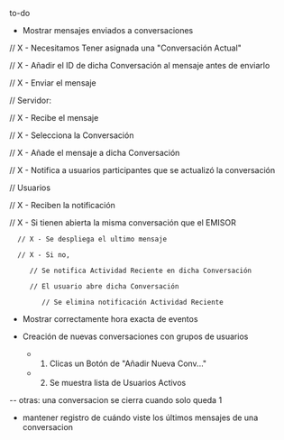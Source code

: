 to-do

- Mostrar mensajes enviados a conversaciones

// X - Necesitamos Tener asignada una "Conversación Actual"


// X - Añadir el ID de dicha Conversación al mensaje antes de enviarlo

// X - Enviar el mensaje


// Servidor:

   // X - Recibe el mensaje

   // X - Selecciona la Conversación

   // X - Añade el mensaje a dicha Conversación

   // X - Notifica a usuarios participantes que se actualizó la conversación

// Usuarios

   // X - Reciben la notificación

   // X - Si tienen abierta la misma conversación que el EMISOR

      // X - Se despliega el ultimo mensaje

      // X - Si no,

         // Se notifica Actividad Reciente en dicha Conversación

         // El usuario abre dicha Conversación

            // Se elimina notificación Actividad Reciente



- Mostrar correctamente hora exacta de eventos

- Creación de nuevas conversaciones con grupos de usuarios

   - 1. Clicas un Botón de "Añadir Nueva Conv..."
   - 2. Se muestra lista de Usuarios Activos

-- otras:
una conversacion se cierra cuando solo queda 1



- mantener registro de cuándo viste los últimos mensajes de una conversacion
